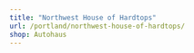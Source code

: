 ```yaml
---
title: "Northwest House of Hardtops"
url: /portland/northwest-house-of-hardtops/
shop: Autohaus
---
```

